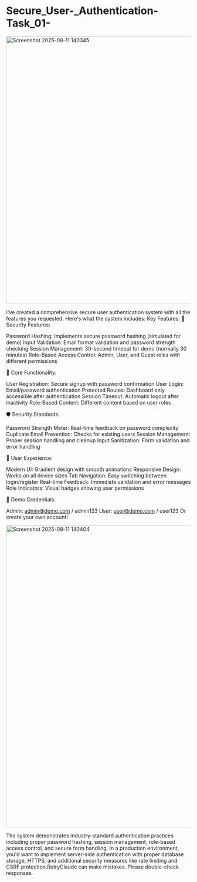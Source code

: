 # Secure_User-_Authentication-Task_01-

<img width="1047" height="729" alt="Screenshot 2025-08-11 140345" src="https://github.com/user-attachments/assets/e78059d3-3aeb-47b9-9bde-4ff122066df7" />



I've created a comprehensive secure user authentication system with all the features you requested. Here's what the system includes:
Key Features:
🔐 Security Features:

Password Hashing: Implements secure password hashing (simulated for demo)
Input Validation: Email format validation and password strength checking
Session Management: 30-second timeout for demo (normally 30 minutes)
Role-Based Access Control: Admin, User, and Guest roles with different permissions

🎯 Core Functionality:

User Registration: Secure signup with password confirmation
User Login: Email/password authentication
Protected Routes: Dashboard only accessible after authentication
Session Timeout: Automatic logout after inactivity
Role-Based Content: Different content based on user roles

🛡️ Security Standards:

Password Strength Meter: Real-time feedback on password complexity
Duplicate Email Prevention: Checks for existing users
Session Management: Proper session handling and cleanup
Input Sanitization: Form validation and error handling

🎨 User Experience:

Modern UI: Gradient design with smooth animations
Responsive Design: Works on all device sizes
Tab Navigation: Easy switching between login/register
Real-time Feedback: Immediate validation and error messages
Role Indicators: Visual badges showing user permissions

📱 Demo Credentials:

Admin: admin@demo.com / admin123
User: user@demo.com / user123
Or create your own account!

<img width="951" height="823" alt="Screenshot 2025-08-11 140404" src="https://github.com/user-attachments/assets/dda2f2fb-ebef-419a-a20e-b51d233efad8" />



The system demonstrates industry-standard authentication practices including proper password hashing, session management, role-based access control, and secure form handling. In a production environment, you'd want to implement server-side authentication with proper database storage, HTTPS, and additional security measures like rate limiting and CSRF protection.RetryClaude can make mistakes. Please double-check responses.
